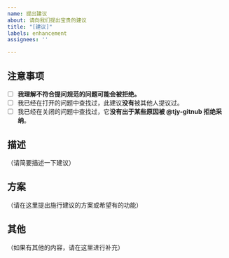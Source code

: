 ```yaml
---
name: 提出建议
about: 请向我们提出宝贵的建议
title: "[建议]"
labels: enhancement
assignees: ''

---
```


## 注意事项
<!-- (请完成以下操作并在 `[ ]` 中添加 x 用于标记完成) -->
- [ ] **我理解不符合提问规范的问题可能会被拒绝。**
- [ ] 我已经在打开的问题中查找过，此建议**没有**被其他人提议过。
- [ ] 我已经在关闭的问题中查找过，它**没有出于某些原因被 @tjy-gitnub 拒绝采纳**。
## 描述

（请简要描述一下建议）

## 方案

（请在这里提出施行建议的方案或希望有的功能）

## 其他

（如果有其他的内容，请在这里进行补充）
